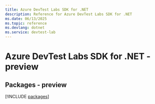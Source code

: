 ```yaml
---
title: Azure DevTest Labs SDK for .NET
description: Reference for Azure DevTest Labs SDK for .NET
ms.date: 06/13/2025
ms.topic: reference
ms.devlang: dotnet
ms.service: devtest-lab
---
```

# Azure DevTest Labs SDK for .NET - preview
## Packages - preview
[!INCLUDE [packages](devtest-labs-index.md)]